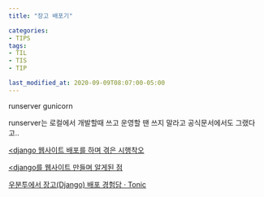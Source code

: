 ```yaml
---
title: "장고 배포기"

categories:
- TIPS
tags:
- TIL
- TIS
- TIP

last_modified_at: 2020-09-09T08:07:00-05:00
---
```

runserver gunicorn

runserver는 로컬에서 개발할때 쓰고 운영할 땐 쓰지 말라고 공식문서에서도 그랬다고..


[<django 웹사이트 배포를 하며 겪은 시행착오](https://dailyheumsi.tistory.com/19)

[<django를 웹사이트 만들며 알게된 점](https://dailyheumsi.tistory.com/21)

[우분투에서 장고(Django) 배포 경험담 · Tonic](https://devlog.jwgo.kr/2018/06/08/tiny-tips-for-django-deployment/)
